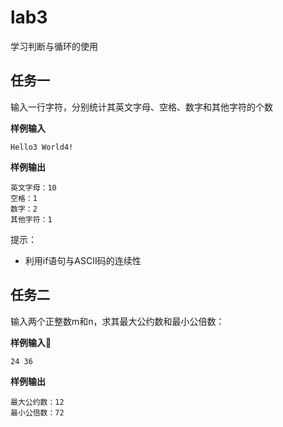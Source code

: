 # lab3

学习判断与循环的使用


## 任务一

输入一行字符，分别统计其英文字母、空格、数字和其他字符的个数


**样例输入**

```
Hello3 World4!
```

**样例输出**
```
英文字母：10
空格：1
数字：2
其他字符：1
```

提示：
+ 利用if语句与ASCII码的连续性




## 任务二

输入两个正整数m和n，求其最大公约数和最小公倍数：

**样例输入**
```
24 36
```

**样例输出**
```
最大公约数：12
最小公倍数：72
```